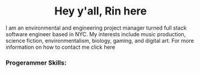 <h1 align="center">Hey y'all, Rin here</h1>
<p align="left">
I am an environmental and engineering project manager turned full stack software engineer based in NYC. My interests include music production, science fiction, environmentalism, biology, gaming, and digital art. For more information on how to contact me click here
</p>

<h3 align="left">Progerammer Skills:</h3>
